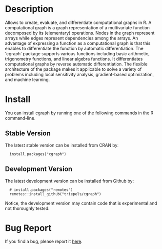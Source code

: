 # Description
Allows to create, evaluate, and differentiate computational graphs in R. A computational graph is a graph representation of a multivariate function decomposed by its (elementary) operations. Nodes in the graph represent arrays while edges represent dependencies among the arrays. An advantage of expressing a function as a computational graph is that this enables to differentiate the function by automatic differentiation. The 'cgraph' package supports various functions including basic arithmetic, trigonometry functions, and linear algebra functions. It differentiates computational graphs by reverse automatic differentiation. The flexible architecture of the package makes it applicable to solve a variety of problems including local sensitivity analysis, gradient-based optimization, and machine learning.

# Install

You can install cgraph by running one of the following commands in the R command-line.

## Stable Version

The latest stable version can be installed from CRAN by:

```{r eval = F}
  install.packages("cgraph")
```

## Development Version

The latest development version can be installed from Github by:

```{r eval = F}
  # install.packages("remotes")
  remotes::install_github("triepels/cgraph")
```

Notice, the development version may contain code that is experimental and not thoroughly tested.

# Bug Report
If you find a bug, please report it [here](https://github.com/triepels/cgraph/issues).
